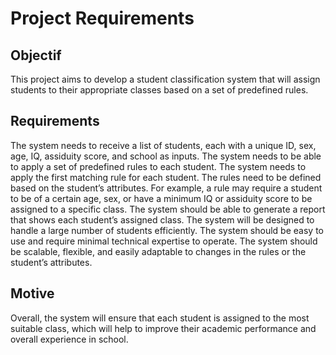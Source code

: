 # Project Requirements

## Objectif
This project aims to develop a student classification system that will assign students to their appropriate classes based on a set of predefined rules.

## Requirements
The system needs to receive a list of students, each with a unique ID, sex, age, IQ, assiduity score, and school as inputs.
The system needs to be able to apply a set of predefined rules to each student.
The system needs to apply the first matching rule for each student.
The rules need to be defined based on the student’s attributes. For example, a rule may require a student to be of a certain age, sex, or have a minimum IQ or assiduity score to be assigned to a specific class.
The system should be able to generate a report that shows each student’s assigned class.
The system will be designed to handle a large number of students efficiently.
The system should be easy to use and require minimal technical expertise to operate.
The system should be scalable, flexible, and easily adaptable to changes in the rules or the student’s attributes.

## Motive
Overall, the system will ensure that each student is assigned to the most suitable class, which will help to improve their academic performance and overall experience in school.

